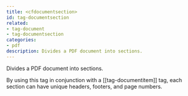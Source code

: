 ```yaml
---
title: <cfdocumentsection>
id: tag-documentsection
related:
- tag-document
- tag-documentsection
categories:
- pdf
description: Divides a PDF document into sections.
---
```


Divides a PDF document into sections.

By using this tag in conjunction with a [[tag-documentitem]] tag, each section can have unique headers, footers, and page numbers.
